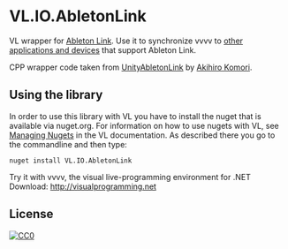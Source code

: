 # VL.IO.AbletonLink

VL wrapper for [Ableton Link](https://github.com/Ableton/link). 
Use it to synchronize vvvv to [other applications and devices](https://www.ableton.com/en/link/products) that support Ableton Link.


CPP wrapper code taken from [UnityAbletonLink](https://github.com/comoc/UnityAbletonLink) by [Akihiro Komori](https://github.com/comoc).


## Using the library
In order to use this library with VL you have to install the nuget that is available via nuget.org. For information on how to use nugets with VL, see [Managing Nugets](https://thegraybook.vvvv.org/reference/libraries/dependencies.html#manage-nugets) in the VL documentation. As described there you go to the commandline and then type:

    nuget install VL.IO.AbletonLink


Try it with vvvv, the visual live-programming environment for .NET  
Download: http://visualprogramming.net



## License

[![CC0](http://i.creativecommons.org/p/zero/1.0/88x31.png "CC0")](http://creativecommons.org/publicdomain/zero/1.0/deed)
